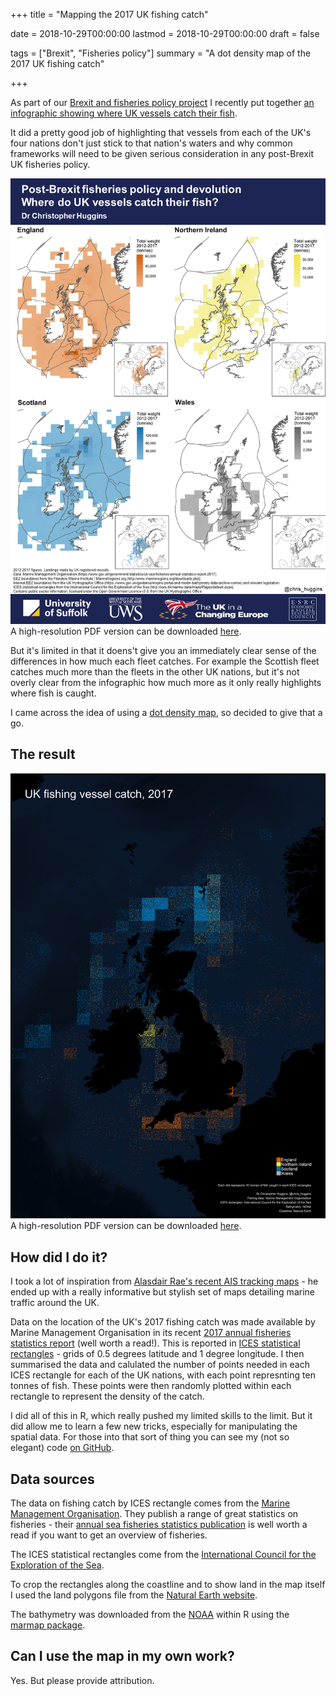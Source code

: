 +++
title = "Mapping the 2017 UK fishing catch"

date = 2018-10-29T00:00:00
lastmod = 2018-10-29T00:00:00
draft = false

tags = ["Brexit", "Fisheries policy"]
summary = "A dot density map of the 2017 UK fishing catch"

+++

As part of our [Brexit and fisheries policy project](http://ukandeu.ac.uk/brexitresearch/uk-fisheries-policy-post-brexit-multi-level-challenges-and-opportunities/) I recently put together [an infographic showing where UK vessels catch their fish](https://christopherhuggins.uk/post/20180726_fisheriesdevoinfographics/#5-location-of-catch).

It did a pretty good job of highlighting that vessels from each of the UK's four nations don't just stick to that nation's waters and why common frameworks will need to be given serious consideration in any post-Brexit UK fisheries policy.

![](https://github.com/christopherhuggins/website/raw/master/static/img/posts/20180726/fisheriesdevo_infographic_5_catchlocation.png)
A high-resolution PDF version can be downloaded [here](http://christopherhuggins.uk/pdf/fisheriesdevo_infographic_5_catchlocation.pdf).

But it's limited in that it doens't give you an immediately clear sense of the differences in how much each fleet catches. For example the Scottish fleet catches much more than the fleets in the other UK nations, but it's not overly clear from the infographic how much more as it only really highlights where fish is caught.

I came across the idea of using a [dot density map](https://en.wikipedia.org/wiki/Dot_distribution_map), so decided to give that a go.

## The result

![](https://github.com/christopherhuggins/website/raw/master/static/img/posts/20181029/catch_dotmap.png)
A high-resolution PDF version can be downloaded [here](http://christopherhuggins.uk/pdf/catch_dotmap2.pdf).

## How did I do it?

I took a lot of inspiration from [Alasdair Rae's recent AIS tracking maps](http://www.statsmapsnpix.com/2018/08/watching-ships-go-by-uk-marine-traffic.html) - he ended up with a really informative but stylish set of maps detailing marine traffic around the UK.

Data on the location of the UK's 2017 fishing catch was made available by Marine Management Organisation in its recent [2017 annual fisheries statistics report](https://www.gov.uk/government/statistics/uk-sea-fisheries-annual-statistics-report-2017) (well worth a read!). This is reported in [ICES statistical rectangles](http://www.ices.dk/marine-data/maps/Pages/ICES-statistical-rectangles.aspx) - grids of 0.5 degrees latitude and 1 degree longitude. I then summarised the data and calulated the number of points needed in each ICES rectangle for each of the UK nations, with each point represnting ten tonnes of fish. These points were then randomly plotted within each rectangle to represent the density of the catch.

I did all of this in R, which really pushed my limited skills to the limit. But it did allow me to learn a few new tricks, especially for manipulating the spatial data. For those into that sort of thing you can see my (not so elegant) code [on GitHub](https://github.com/christopherhuggins/catch_dotmap).

## Data sources
The data on fishing catch by ICES rectangle comes from the [Marine Management Organisation](https://www.gov.uk/government/organisations/marine-management-organisation/about/statistics). They publish a range of great statistics on fisheries - their [annual sea fisheries statistics publication](https://www.gov.uk/government/collections/uk-sea-fisheries-annual-statistics) is well worth a read if you want to get an overview of fisheries.

The ICES statistical rectangles come from the [International Council for the Exploration of the Sea](http://ices.dk/marine-data/maps/Pages/default.aspx).

To crop the rectangles along the coastline and to show land in the map itself I used the land polygons file from the [Natural Earth website](https://www.naturalearthdata.com/downloads/10m-physical-vectors/).

The bathymetry was downloaded from the [NOAA](https://www.noaa.gov/) within R using the [marmap package](https://cran.r-project.org/web/packages/marmap/index.html).

## Can I use the map in my own work?
Yes. But please provide attribution.

